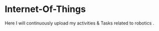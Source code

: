 # Internet-Of-Things
Here I will continuously upload my activities &amp; Tasks related to robotics .

